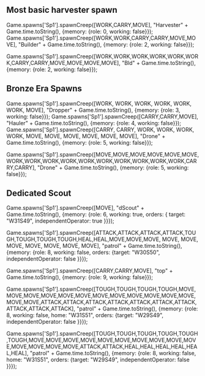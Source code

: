 Most basic harvester spawn
---------------------------
Game.spawns['Sp1'].spawnCreep([WORK,CARRY,MOVE], "Harvester" + Game.time.toString(), {memory: {role: 0, working: false}});
Game.spawns['Sp1'].spawnCreep([WORK,WORK,CARRY,CARRY,MOVE,MOVE], "Builder" + Game.time.toString(), {memory: {role: 2, working: false}});

Game.spawns['Sp1'].spawnCreep([WORK,WORK,WORK,WORK,WORK,WORK,CARRY,CARRY,MOVE,MOVE,MOVE,MOVE], "Bld" + Game.time.toString(), {memory: {role: 2, working: false}});

Bronze Era Spawns
---------------------------
Game.spawns['Sp1'].spawnCreep([WORK, WORK, WORK, WORK, WORK, WORK, MOVE], "Dropper" + Game.time.toString(), {memory: {role: 3, working: false}});
Game.spawns['Sp1'].spawnCreep([CARRY,CARRY,MOVE], "Hauler" + Game.time.toString(), {memory: {role: 4, working: false}});
Game.spawns['Sp1'].spawnCreep([CARRY, CARRY, WORK, WORK, WORK, WORK, MOVE, MOVE, MOVE, MOVE, MOVE, MOVE], "Drone" + Game.time.toString(), {memory: {role: 5, working: false}});

Game.spawns['Sp1'].spawnCreep([MOVE,MOVE,MOVE,MOVE,MOVE,MOVE,WORK,WORK,WORK,WORK,WORK,WORK,WORK,WORK,WORK,WORK,CARRY,CARRY], "Drone" + Game.time.toString(), {memory: {role: 5, working: false}});



Dedicated Scout
---------------------------
Game.spawns['Sp1'].spawnCreep([MOVE], "dScout" + Game.time.toString(), {memory: {role: 6, working: true, orders: { target: "W31S49", independentOperator: true }}});


Game.spawns['Sp1'].spawnCreep([ATTACK,ATTACK,ATTACK,ATTACK,TOUGH,TOUGH,TOUGH,TOUGH,HEAL,HEAL,MOVE,MOVE,MOVE, MOVE, MOVE, MOVE, MOVE, MOVE, MOVE, MOVE], "patrol" + Game.time.toString(), {memory: {role: 8, working: false, orders: {target: "W30S50", independentOperator: false }}});

Game.spawns['Sp1'].spawnCreep([CARRY,CARRY,MOVE], "top" + Game.time.toString(), {memory: {role: 9, working: false}});



Game.spawns['Sp1'].spawnCreep([TOUGH,TOUGH,TOUGH,TOUGH,MOVE,MOVE,MOVE,MOVE,MOVE,MOVE,MOVE,MOVE,MOVE,MOVE,MOVE,MOVE,MOVE,MOVE,ATTACK,ATTACK,ATTACK,ATTACK,ATTACK,ATTACK,ATTACK,ATTACK,ATTACK,ATTACK], "patrol" + Game.time.toString(), {memory: {role: 8, working: false, home: "W31S51", orders: {target: "W29S49", independentOperator: false }}});

Game.spawns['Sp1'].spawnCreep([TOUGH,TOUGH,TOUGH,TOUGH,TOUGH,TOUGH,MOVE,MOVE,MOVE,MOVE,MOVE,MOVE,MOVE,MOVE,MOVE,MOVE,MOVE,MOVE,MOVE,MOVE,ATTACK,ATTACK,HEAL,HEAL,HEAL,HEAL,HEAL,HEAL], "patrol" + Game.time.toString(), {memory: {role: 8, working: false, home: "W31S51", orders: {target: "W29S49", independentOperator: false }}});
